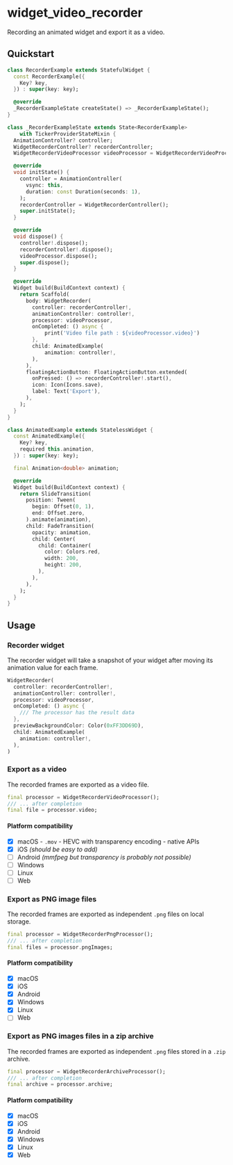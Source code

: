 # widget_video_recorder

Recording an animated widget and export it as a video.

## Quickstart

```dart
class RecorderExample extends StatefulWidget {
  const RecorderExample({
    Key? key,
  }) : super(key: key);

  @override
  _RecorderExampleState createState() => _RecorderExampleState();
}

class _RecorderExampleState extends State<RecorderExample>
    with TickerProviderStateMixin {
  AnimationController? controller;
  WidgetRecorderController? recorderController;
  WidgetRecorderVideoProcessor videoProcessor = WidgetRecorderVideoProcessor();

  @override
  void initState() {
    controller = AnimationController(
      vsync: this,
      duration: const Duration(seconds: 1),
    );
    recorderController = WidgetRecorderController();
    super.initState();
  }

  @override
  void dispose() {
    controller!.dispose();
    recorderController!.dispose();
    videoProcessor.dispose();
    super.dispose();
  }

  @override
  Widget build(BuildContext context) {
    return Scaffold(
      body: WidgetRecorder(
        controller: recorderController!,
        animationController: controller!,
        processor: videoProcessor,
        onCompleted: () async {
            print('Video file path : ${videoProcessor.video}')
        },
        child: AnimatedExample(
            animation: controller!,
        ),
      ),
      floatingActionButton: FloatingActionButton.extended(
        onPressed: () => recorderController!.start(),
        icon: Icon(Icons.save),
        label: Text('Export'),
      ),
    );
  }
}

class AnimatedExample extends StatelessWidget {
  const AnimatedExample({
    Key? key,
    required this.animation,
  }) : super(key: key);

  final Animation<double> animation;

  @override
  Widget build(BuildContext context) {
    return SlideTransition(
      position: Tween(
        begin: Offset(0, 1),
        end: Offset.zero,
      ).animate(animation),
      child: FadeTransition(
        opacity: animation,
        child: Center(
          child: Container(
            color: Colors.red,
            width: 200,
            height: 200,
          ),
        ),
      ),
    );
  }
}
```

## Usage

### Recorder widget

The recorder widget will take a snapshot of your widget after moving its animation value for each frame.

```dart
WidgetRecorder(
  controller: recorderController!,
  animationController: controller!,
  processor: videoProcessor,
  onCompleted: () async {
    /// The processor has the result data
  },
  previewBackgroundColor: Color(0xFF3DD69D),
  child: AnimatedExample(
    animation: controller!,
  ),
)
```

### Export as a video

The recorded frames are exported as a video file.

```dart
final processor = WidgetRecorderVideoProcessor();
/// ... after completion
final file = processor.video;
```

#### Platform compatibility

- [X] macOS - `.mov` - HEVC with transparency encoding - native APIs
- [X] iOS *(should be easy to add)*
- [ ] Android *(mmfpeg but transparency is probably not possible)*
- [ ] Windows
- [ ] Linux
- [ ] Web

### Export as PNG image files

The recorded frames are exported as independent `.png` files on local storage.

```dart
final processor = WidgetRecorderPngProcessor();
/// ... after completion
final files = processor.pngImages;
```

#### Platform compatibility

- [X] macOS
- [X] iOS
- [X] Android
- [X] Windows
- [X] Linux
- [ ] Web

### Export as PNG images files in a zip archive

The recorded frames are exported as independent `.png` files stored in a `.zip` archive.

```dart
final processor = WidgetRecorderArchiveProcessor();
/// ... after completion
final archive = processor.archive;
```

#### Platform compatibility

- [X] macOS
- [X] iOS
- [X] Android
- [X] Windows
- [X] Linux
- [X] Web